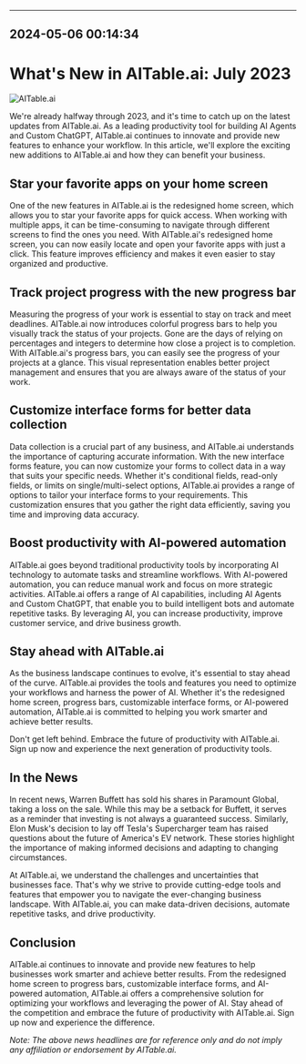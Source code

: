 

---------------------------------------------
2024-05-06 00:14:34
---------------------------------------------

# What's New in AITable.ai: July 2023

![AITable.ai](https://www.aitable.ai/images/aitable-logo.png)

We're already halfway through 2023, and it's time to catch up on the latest updates from AITable.ai. As a leading productivity tool for building AI Agents and Custom ChatGPT, AITable.ai continues to innovate and provide new features to enhance your workflow. In this article, we'll explore the exciting new additions to AITable.ai and how they can benefit your business.

## Star your favorite apps on your home screen

One of the new features in AITable.ai is the redesigned home screen, which allows you to star your favorite apps for quick access. When working with multiple apps, it can be time-consuming to navigate through different screens to find the ones you need. With AITable.ai's redesigned home screen, you can now easily locate and open your favorite apps with just a click. This feature improves efficiency and makes it even easier to stay organized and productive.

## Track project progress with the new progress bar

Measuring the progress of your work is essential to stay on track and meet deadlines. AITable.ai now introduces colorful progress bars to help you visually track the status of your projects. Gone are the days of relying on percentages and integers to determine how close a project is to completion. With AITable.ai's progress bars, you can easily see the progress of your projects at a glance. This visual representation enables better project management and ensures that you are always aware of the status of your work.

## Customize interface forms for better data collection

Data collection is a crucial part of any business, and AITable.ai understands the importance of capturing accurate information. With the new interface forms feature, you can now customize your forms to collect data in a way that suits your specific needs. Whether it's conditional fields, read-only fields, or limits on single/multi-select options, AITable.ai provides a range of options to tailor your interface forms to your requirements. This customization ensures that you gather the right data efficiently, saving you time and improving data accuracy.

## Boost productivity with AI-powered automation

AITable.ai goes beyond traditional productivity tools by incorporating AI technology to automate tasks and streamline workflows. With AI-powered automation, you can reduce manual work and focus on more strategic activities. AITable.ai offers a range of AI capabilities, including AI Agents and Custom ChatGPT, that enable you to build intelligent bots and automate repetitive tasks. By leveraging AI, you can increase productivity, improve customer service, and drive business growth.

## Stay ahead with AITable.ai

As the business landscape continues to evolve, it's essential to stay ahead of the curve. AITable.ai provides the tools and features you need to optimize your workflows and harness the power of AI. Whether it's the redesigned home screen, progress bars, customizable interface forms, or AI-powered automation, AITable.ai is committed to helping you work smarter and achieve better results.

Don't get left behind. Embrace the future of productivity with AITable.ai. Sign up now and experience the next generation of productivity tools.

## In the News

In recent news, Warren Buffett has sold his shares in Paramount Global, taking a loss on the sale. While this may be a setback for Buffett, it serves as a reminder that investing is not always a guaranteed success. Similarly, Elon Musk's decision to lay off Tesla's Supercharger team has raised questions about the future of America's EV network. These stories highlight the importance of making informed decisions and adapting to changing circumstances.

At AITable.ai, we understand the challenges and uncertainties that businesses face. That's why we strive to provide cutting-edge tools and features that empower you to navigate the ever-changing business landscape. With AITable.ai, you can make data-driven decisions, automate repetitive tasks, and drive productivity.

## Conclusion

AITable.ai continues to innovate and provide new features to help businesses work smarter and achieve better results. From the redesigned home screen to progress bars, customizable interface forms, and AI-powered automation, AITable.ai offers a comprehensive solution for optimizing your workflows and leveraging the power of AI. Stay ahead of the competition and embrace the future of productivity with AITable.ai. Sign up now and experience the difference.

*Note: The above news headlines are for reference only and do not imply any affiliation or endorsement by AITable.ai.*